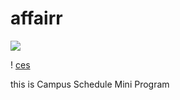 # affairr

<a><img src="https://img.shields.io/badge/gem-123-brightgreen"></a>

! [ces](https://www.example.com) 


this is Campus Schedule Mini Program 
